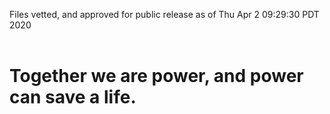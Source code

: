 Files vetted, and approved for public release as of Thu Apr  2 09:29:30 PDT 2020<br><br><h1>Together we are power, and power can save a life.</h1>
